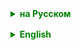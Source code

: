 <details style="margin-top: 16px">
  <summary style="cursor: pointer; color: green;"><b>на Русском</b></summary>

## Полиморфизм

Полиморфизм - одно из четырёх основных понятий объектно-ориентированного программирования (ООП) наряду с инкапсуляцией, наследованием и абстракцией. Это понятие происходит от греческих слов: "поли" (много) и "морф" (форма), и, действительно, **полиморфизм позволяет объектам принимать множество форм**.

А дальше, как говорится, "возможны варианты".
Существует множество определений для явления полиморфизма. Включая очень мудреные и не понятных, даже после 5го прочтения этого определения.

**Полиморфизм** — это концепция объектно-ориентированного программирования (ООП), которая позволяет рассматривать объекты разных классов как объекты общего класса. В Java полиморфизм означает, что метод может иметь несколько реализаций в зависимости от типа объекта, с которым выполняется операция.

**Полиморфизмом** называется возможность работать с несколькими типами так, как будто это один и тот же тип и в то же время поведение каждого типа будет уникальным в зависимости от его реализации.

**Полиморфизм** — одна из четырех фундаментальных концепций объектно-ориентированного программирования, которая позволяет выполнять определенную задачу(действие) несколькими способами.

Полиморфизм позволяет рассматривать объекты как объекты их базового класса, что позволяет писать общий код, делая его более гибким и пригодным для повторного использования. Это позволяет создавать более многоразовый и удобный в сопровождении код, а также повышает читаемость кода.



- **Статический полиморфизм (компиляционный)**: реализуется с помощью перегрузки методов. Компилятор определяет, какой метод нужно вызывать на основе объявления метода (имя метода и список параметров).

- **Динамический полиморфизм (времени выполнения)**: реализуется с помощью переопределения методов. Время выполнения (JVM) определяет, какой метод вызывать на основе фактического объекта, на котором вызывается метод.

"Динамический полиморфизм" (полиморфизм времени выполнения, который реализуется через переопределение методов) часто называется "истинным полиморфизмом". Это потому, что во время выполнения решение о том, какой метод вызвать, принимается на основе реального типа объекта, что и является ключевой особенностью полиморфизма в объектно-ориентированном программировании.

---

Да, полиморфизм - это точно про гибкость. Основной механизм в Java, делающий наш код гибким.

Т.к. класс содержит все методы класса, от которого он был унаследован, то объект этого класса можно сохранить в переменную любого из его типов родителей.

Если в результате присваивания мы двигаемся по цепочке наследования вверх (к типу Object), то это — расширение типа (оно же — восходящее преобразование или upcasting), а если вниз, к типу объекта, то это — сужение типа (оно же — нисходящее преобразование или down-casting).

---

## Класс Object

Класс `Object` в Java занимает особое место в иерархии классов языка программирования Java. Он является корнем иерархии классов в Java, что означает, что любой другой класс неявно наследуется от класса `Object`, если только не указано иное. Это обеспечивает базовую функциональность для всех объектов в Java и является основой для реализации полиморфизма.

### Наследование и Класс Object

Когда класс не расширяет явно другой класс, он неявно наследуется от класса `Object`. Это означает, что любой объект в Java наследует базовые методы класса `Object`, которые могут быть переопределены для изменения их поведения в подклассах. Наследование от `Object` обеспечивает общий тип для всех объектов и позволяет использовать любой объект в Java там, где ожидается `Object`.

### Полиморфизм и Класс Object

Полиморфизм в Java позволяет одной и той же переменной ссылочного типа указывать на объекты различных типов. Благодаря тому, что все классы наследуются от `Object`, переменную типа `Object` можно использовать для ссылки на любой объект независимо от его конкретного класса. Это позволяет, например, хранить в коллекциях объекты различных типов, поскольку все они являются наследниками класса `Object`.

### Основные Методы Класса Object

Класс `Object` предоставляет несколько методов, которые имеют большое значение для работы с объектами в Java:

- **`equals(Object obj)`**: Определяет, равен ли текущий объект другому объекту. Метод можно переопределить в подклассах для реализации сравнения объектов по значению.
- **`hashCode()`**: Возвращает хеш-код объекта, который используется в коллекциях, таких как `HashMap`. Переопределение этого метода важно при изменении поведения метода `equals`, чтобы поддерживать контракт между `equals` и `hashCode`.
- **`toString()`**: Возвращает строковое представление объекта. Часто переопределяется в подклассах для предоставления более информативного описания объекта.
- **`clone()`**: Создаёт и возвращает копию объекта. Чтобы использовать этот метод, класс должен реализовать интерфейс `Cloneable`.
- **`getClass()`**: Возвращает объект `Class`, который представляет класс выполнения объекта. Этот метод может быть использован для получения метаинформации о классе.
- **`finalize()`**: Вызывается сборщиком мусора перед удалением объекта. Этот метод может быть переопределён для реализации очистки ресурсов перед уничтожением объекта, но его использование не рекомендуется из-за непредсказуемости работы сборщика мусора.

Все методы в [документации](https://docs.oracle.com/javase/8/docs/api/java/lang/Object.html).


Наследование от класса `Object` в Java гарантирует, что методы, определённые в классе `Object`, доступны во всех классах, даже если эти классы являются пользовательскими или частью Java API. Это означает, что каждый объект в Java наследует базовый набор методов, который может быть использован для выполнения фундаментальных операций, таких как сравнение объектов, получение хеш-кода объекта, получение строкового представления объекта и других.

### Наследование и Универсальность Методов

Благодаря наследованию от класса `Object`, мы имеем уверенность в том, что любой объект в Java будет обладать определённым базовым поведением. Это делает объекты в Java взаимозаменяемыми в контекстах, где ожидается тип `Object`, и обеспечивает базовую функциональность для любого типа объектов.

### Полиморфизм и Переопределение Методов

Полиморфизм в Java позволяет классам переопределить (override) методы, унаследованные от класса `Object`, для предоставления специфичного для класса поведения. Например, переопределяя метод `equals()`, можно определить, когда два объекта считаются равными на основе их содержимого, а не идентичности ссылок. Аналогично, переопределение `toString()` позволяет возвращать строковое представление объекта, которое может быть более информативным и понятным для человека.

Переопределение методов класса `Object` обеспечивает два важных аспекта полиморфизма:
- **Время компиляции**: Компилятор Java позволяет переопределить методы, гарантируя, что подклассы могут предоставлять собственную реализацию для унаследованных методов.
- **Время выполнения**: Виртуальная машина Java (JVM) во время выполнения определяет, какая версия метода должна быть вызвана на основе фактического типа объекта, что позволяет одной и той же ссылке вызывать различные реализации методов в зависимости от типа объекта, на который она указывает.

### Заключение

Таким образом, наличие методов класса `Object` во всех классах Java и возможность их переопределения являются фундаментальными аспектами объектно-ориентированного программирования в Java. Это обеспечивает универсальность и гибкость при работе с объектами различных типов, позволяя разработчикам модифицировать или расширять базовое поведение объектов для соответствия специфическим требованиям их программ.



</details>


<details style="margin-top: 16px">
  <summary style="cursor: pointer; color: green;"><b>English</b></summary>

## Polymorphism

Polymorphism is one of the four main concepts of object-oriented programming (OOP) alongside encapsulation, inheritance, and abstraction. The term stems from Greek words: "poly" (many) and "morph" (form). Indeed, **polymorphism allows objects to take on many forms**.

From here, as they say, "there are variations".
There are many definitions for the phenomenon of polymorphism. Including some that are very intricate and still not understood even after reading them five times.

**Polymorphism** is a concept of object-oriented programming (OOP) that allows treating objects of different classes as objects of a common class. In Java, polymorphism means that a method can have multiple implementations depending on the type of the object with which the operation is performed.

**Polymorphism** is the ability to work with several types as if they were the same type, while at the same time, the behavior of each type will be unique depending on its implementation.

**Polymorphism** is one of the four fundamental concepts of object-oriented programming that allows accomplishing a particular code.task (action) in several ways.

Polymorphism enables treating objects as objects of their base class, allowing for the writing of general code, making it more flexible and reusable. It allows for the creation of more reusable and maintainable code and also enhances the readability of the code.

- **Static Polymorphism (compile-time)**: implemented through method overloading. The compiler determines which method to call based on the method declaration (method name and parameter list).

- **Dynamic Polymorphism (run-time)**: implemented through method overriding. The runtime (JVM) determines which method to call based on the actual object on which the method is called.

"Dynamic polymorphism" (runtime polymorphism achieved through method overriding) is often termed "true polymorphism". This is because the decision on which method to call during runtime is based on the actual object type, which is the key feature of polymorphism in object-oriented programming.

---

Yes, polymorphism is indeed about flexibility. It's the primary mechanism in Java that renders our code flexible.

Since a class contains all methods of the class it inherits from, an object of this class can be stored in a variable of any of its parent types.

If, as a result of assignment, we move up the inheritance chain (towards the `Object` type), it's termed type widening (also known as upcasting). Conversely, if we move down, towards the object type, it's termed type narrowing (or downcasting).

---




---
### Class Object

The `Object` class in Java holds a special place in the hierarchy of the Java programming language. It is the root of the class hierarchy in Java, meaning that any other class implicitly inherits from the `Object` class unless otherwise specified. This provides basic functionality for all objects in Java and is the foundation for implementing polymorphism.

### Inheritance and the Object Class

When a class does not explicitly extend another class, it implicitly inherits from the `Object` class. This means that any object in Java inherits the basic methods of the `Object` class, which can be overridden to change their behavior in subclasses. Inheritance from `Object` provides a common type for all objects and allows any object in Java to be used where `Object` is expected.

### Polymorphism and the Object Class

Polymorphism in Java allows the same reference variable to refer to objects of different types. Thanks to all classes being inherited from `Object`, a variable of type `Object` can be used to refer to any object regardless of its specific class. This allows, for example, storing objects of different types in collections, since they are all descendants of the `Object` class.

### Main Methods of the Object Class

The `Object` class provides several methods that are significant for working with objects in Java:

- **`equals(Object obj)`**: Determines whether the current object is equal to another object. The method can be overridden in subclasses to implement object comparison by value.
- **`hashCode()`**: Returns the hash code of the object, which is used in collections, such as `HashMap`. Overriding this method is important when changing the behavior of `equals` to maintain the contract between `equals` and `hashCode`.
- **`toString()`**: Returns a string representation of the object. It is often overridden in subclasses to provide a more informative description of the object.
- **`clone()`**: Creates and returns a copy of the object. To use this method, the class must implement the `Cloneable` interface.
- **`getClass()`**: Returns the `Class` object that represents the runtime class of the object. This method can be used to obtain meta-information about the class.
- **`finalize()`**: Called by the garbage collector before the object is destroyed. This method can be overridden to implement resource cleanup before the object's destruction, but its use is not recommended due to the unpredictability of garbage collection operations.

All methods are documented in [the documentation](https://docs.oracle.com/javase/8/docs/api/java/lang/Object.html).

Inheritance from the `Object` class in Java guarantees that the methods defined in the `Object` class are available in all classes, even if these classes are user-defined or part of the Java API. This means that every object in Java inherits a basic set of methods that can be used for fundamental operations, such as comparing objects, obtaining an object's hash code, obtaining a string representation of an object, and others.

### Inheritance and Universality of Methods

Thanks to inheritance from the `Object` class, we can be assured that any object in Java will possess a certain basic behavior. This makes objects in Java interchangeable in contexts where the `Object` type is expected and provides basic functionality for any type of objects.

### Polymorphism and Method Overriding

Polymorphism in Java allows classes to override (override) methods inherited from the `Object` class to provide class-specific behavior. For example, by overriding the `equals()` method, one can define when two objects are considered equal based on their content, rather than identity of references. Similarly, overriding `toString()` allows returning a string representation of the object, which may be more informative and understandable for humans.

Overriding methods of the `Object` class provides two important aspects of polymorphism:
- **Compile-time**: The Java compiler allows overriding methods, ensuring that subclasses can provide their own implementation for inherited methods.
- **Runtime**: The Java Virtual Machine (JVM) determines at runtime which version of the method should be called based on the actual type of the object, allowing the same reference to call different implementations of methods depending on the type of object it points to.

### Conclusion

Thus, the presence of the `Object` class methods in all Java classes and the ability to override them are fundamental aspects of object-oriented programming in Java. This ensures universality and flexibility when working with objects of various types, allowing developers to modify or extend the basic behavior of objects to meet the specific requirements of their programs.

</details>


